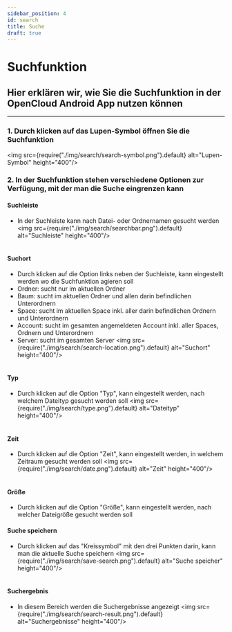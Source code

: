 ```yaml
---
sidebar_position: 4
id: search
title: Suche
draft: true
---
```


# Suchfunktion

## Hier erklären wir, wie Sie die Suchfunktion in der OpenCloud Android App nutzen können

---

### 1. Durch klicken auf das Lupen-Symbol öffnen Sie die Suchfunktion

<img src={require("./img/search/search-symbol.png").default} alt="Lupen-Symbol" height="400"/> <br/>

### 2. In der Suchfunktion stehen verschiedene Optionen zur Verfügung, mit der man die Suche eingrenzen kann

#### Suchleiste

- In der Suchleiste kann nach Datei- oder Ordnernamen gesucht werden <img
  src={require("./img/search/searchbar.png").default} alt="Suchleiste" height="400"/> <br/><br/>

#### Suchort

- Durch klicken auf die Option links neben der Suchleiste, kann eingestellt werden wo die Suchfunktion agieren soll
- Ordner: sucht nur im aktuellen Ordner
- Baum: sucht im aktuellen Ordner und allen darin befindlichen Unterordnern
- Space: sucht im aktuellen Space inkl. aller darin befindlichen Ordnern und Unterordnern
- Account: sucht im gesamten angemeldeten Account inkl. aller Spaces, Ordnern und Unterordnern
- Server: sucht im gesamten Server <img src={require("./img/search/search-location.png").default} alt="Suchort"
  height="400"/> <br/><br/>

#### Typ

- Durch klicken auf die Option "Typ", kann eingestellt werden, nach welchem Dateityp gesucht werden soll <img
  src={require("./img/search/type.png").default} alt="Dateityp" height="400"/> <br/><br/>

#### Zeit

- Durch klicken auf die Option "Zeit", kann eingestellt werden, in welchem Zeitraum gesucht werden soll <img
  src={require("./img/search/date.png").default} alt="Zeit" height="400"/> <br/><br/>

#### Größe

- Durch klicken auf die Option "Größe", kann eingestellt werden, nach welcher Dateigröße gesucht werden soll

#### Suche speichern

- Durch klicken auf das "Kreissymbol" mit den drei Punkten darin, kann man die aktuelle Suche speichern <img
  src={require("./img/search/save-search.png").default} alt="Suche speicher" height="400"/> <br/><br/>

#### Suchergebnis

- In diesem Bereich werden die Suchergebnisse angezeigt <img src={require("./img/search/search-result.png").default}
  alt="Suchergebnisse" height="400"/> <br/><br/>
